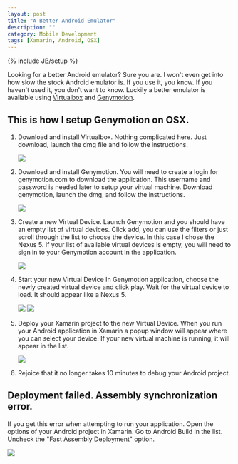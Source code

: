 ```yaml
---
layout: post
title: "A Better Android Emulator"
description: ""
category: Mobile Development 
tags: [Xamarin, Android, OSX]
---
```

{% include JB/setup %}

Looking for a better Android emulator? Sure you are. I won't even get into how 
slow the stock Android emulator is. If you use it, you know. If you haven't used 
it, you don't want to know. Luckily a better emulator is available using 
[Virtualbox](https://www.virtualbox.org) and [Genymotion](http://www.genymotion.com). 
 
## This is how I setup Genymotion on OSX.
 
 1. Download and install Virtualbox. 
 	Nothing complicated here. Just download, launch the dmg file and follow the
 	 instructions.
 	 
 	<img src = "{{ site.url }}/assets/VirtualBoxInstall.png" style="max-width: 600px" />
 
 2. Download and install Genymotion.
 	You will need to create a login for genymotion.com to download the application.
 	This username and password is needed later to setup your virtual machine. 
 	Download genymotion, launch the dmg, and follow the instructions.
 	
 	<img src = "{{ site.url }}/assets/GenymotionInstall.png" style="max-width: 600px" />
 	
 3. Create a new Virtual Device.
 	Launch Genymotion and you should have an empty list of virtual devices.
 	Click add, you can use the filters or just scroll through the list to choose the device.
 	In this case I chose the Nexus 5. If your list of available virtual devices is empty,
 	you will need to sign in to your Genymotion account in the application.
 	
 	<img src = "{{ site.url }}/assets/VirtualDeviceList.png" style="max-width: 600px" />
 	 
 4. Start your new Virtual Device
 	In Genymotion application, choose the newly created virtual device and click play.
 	Wait for the virtual device to load. It should appear like a Nexus 5.
 
	<img src = "{{ site.url }}/assets/YourVirtualDevices.png" style="max-width: 600px" />

 	<img src = "{{ site.url }}/assets/NexusAndroidEmulator.png" style="max-width: 600px" />
 	 
 5. Deploy your Xamarin project to the new Virtual Device.
    When you run your Android application in Xamarin a popup window will appear where
 	you can select your device. If your new virtual machine is running, it will appear in
 	the list.
 	
 	<img src = "{{ site.url }}/assets/XamarinSelectDevice.png" style="max-width: 600px" />
 	
 6. Rejoice that it no longer takes 10 minutes to debug your Android project.

## Deployment failed. Assembly synchronization error.

If you get this error when attempting to run your application. Open the 
options of your Android project in Xamarin. Go to Android Build
in the list. Uncheck the "Fast Assembly Deployment" option.

<img src = "{{ site.url }}/assets/XamarinAndroidBuildOptions.png" style="max-width: 600px" />